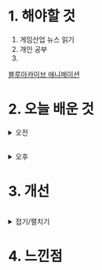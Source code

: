 
# 1. 해야할 것

1. 게임산업 뉴스 읽기 
2. 개인 공부  
3. 

[블루아카이브 애니메이션](https://www.gamemeca.com/view.php?gid=1745202)


# 2. 오늘 배운 것

<details>
<summary>오전</summary>


</details>

##

<details>
<summary>오후</summary>


</details>




# 3. 개선
```
```
<details>
<summary>접기/펼치기</summary>


</details>



# 4. 느낀점
```

```


